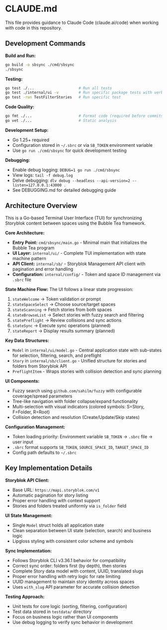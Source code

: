 # CLAUDE.md

This file provides guidance to Claude Code (claude.ai/code) when working with code in this repository.

## Development Commands

**Build and Run:**
```bash
go build -o sbsync ./cmd/sbsync
./sbsync
```

**Testing:**
```bash
go test ./...                    # Run all tests
go test ./internal/ui -v         # Run specific package tests with verbose output
go test -run TestFilterStories   # Run specific test
```

**Code Quality:**
```bash
go fmt ./...                     # Format code (required before commits)
go vet ./...                     # Static analysis
```

**Development Setup:**
- Go 1.25+ required
- Configuration stored in `~/.sbrc` or via `SB_TOKEN` environment variable
- Use `go run ./cmd/sbsync` for quick development testing

**Debugging:**
- Enable debug logging: `DEBUG=1 go run ./cmd/sbsync`
- View logs: `tail -f debug.log`
- Delve debugging: `dlv debug --headless --api-version=2 --listen=127.0.0.1:43000 .`
- See DEBUGGING.md for detailed debugging guide

## Architecture Overview

This is a Go-based Terminal User Interface (TUI) for synchronizing Storyblok content between spaces using the Bubble Tea framework.

**Core Architecture:**
- **Entry Point:** `cmd/sbsync/main.go` - Minimal main that initializes the Bubble Tea program
- **UI Layer:** `internal/ui/` - Complete TUI implementation with state machine pattern
- **API Client:** `internal/sb/` - Storyblok Management API client with pagination and error handling  
- **Configuration:** `internal/config/` - Token and space ID management via `.sbrc` file

**State Machine Flow:**
The UI follows a linear state progression:
1. `stateWelcome` → Token validation or prompt
2. `stateSpaceSelect` → Choose source/target spaces
3. `stateScanning` → Fetch stories from both spaces
4. `stateBrowseList` → Select stories with fuzzy search and filtering
5. `statePreflight` → Review collisions and sync actions
6. `stateSync` → Execute sync operations (planned)
7. `stateReport` → Display results summary (planned)

**Key Data Structures:**
- `Model` in `internal/ui/model.go` - Central application state with sub-states for selection, filtering, search, and preflight
- `Story` in `internal/sb/client.go` - Unified structure for stories and folders from Storyblok API
- `PreflightItem` - Wraps stories with collision detection and sync planning

**UI Components:**
- Fuzzy search using `github.com/sahilm/fuzzy` with configurable coverage/spread parameters
- Tree-like navigation with folder collapse/expand functionality
- Multi-selection with visual indicators (colored symbols: S=Story, F=Folder, R=Root)
- Collision detection and resolution (Create/Update/Skip states)

**Configuration Management:**
- Token loading priority: Environment variable `SB_TOKEN` → `.sbrc` file → user input
- `.sbrc` format supports `SB_TOKEN`, `SOURCE_SPACE_ID`, `TARGET_SPACE_ID`
- Config path defaults to `~/.sbrc`

## Key Implementation Details

**Storyblok API Client:**
- Base URL: `https://mapi.storyblok.com/v1`
- Automatic pagination for story listing
- Proper error handling with context support
- Stories and folders treated uniformly via `is_folder` field

**UI State Management:**
- Single `Model` struct holds all application state
- Clean separation between UI state (selection, search) and business logic
- Lipgloss styling with consistent color scheme and symbols

**Sync Implementation:**
- Follows Storyblok CLI v3.36.1 behavior for compatibility
- Correct sync order: folders first (by depth), then stories
- Complete Story data model with content, UUID, translated slugs
- Proper error handling with retry logic for rate limiting
- UUID management to maintain story identity across spaces
- Uses `with_slug` API parameter for accurate collision detection

**Testing Approach:**
- Unit tests for core logic (sorting, filtering, configuration)
- Test data stored in `testdata/` directory
- Focus on business logic rather than UI components
- Use debug logging to verify sync behavior in development
